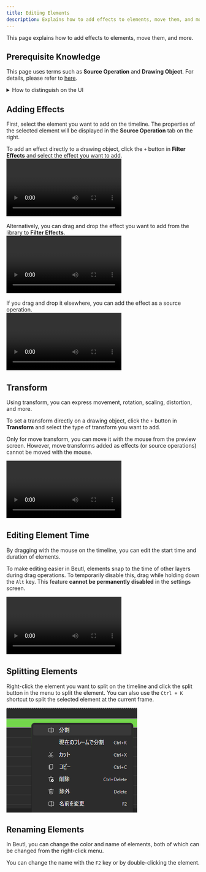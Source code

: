 ```yaml
---
title: Editing Elements
description: Explains how to add effects to elements, move them, and more
---
```


This page explains how to add effects to elements, move them, and more.

## Prerequisite Knowledge

This page uses terms such as __Source Operation__ and __Drawing Object__.
For details, please refer to [here](../advanced/1.rendering-process.md).
<details>
<summary>
How to distinguish on the UI
</summary>
<img alt="How to distinguish on the UI" src="https://raw.githubusercontent.com/b-editor/beutl-docs/main/ja/get-started/_images/5.edit-element/ui.webp"></img>
</details>

## Adding Effects
First, select the element you want to add on the timeline.
The properties of the selected element will be displayed in the __Source Operation__ tab on the right.

To add an effect directly to a drawing object,
click the `+` button in __Filter Effects__ and select the effect you want to add.  
![](_images/5.edit-element/add-effect-in-property-editor.mp4)

Alternatively, you can drag and drop the effect you want to add from the library to __Filter Effects__.  
![](_images/5.edit-element/add-effect-via-library.mp4)

If you drag and drop it elsewhere, you can add the effect as a source operation.  
![](_images/5.edit-element/add-effect-as-source-operator.mp4)

## Transform
Using transform, you can express movement, rotation, scaling, distortion, and more.

To set a transform directly on a drawing object,
click the `+` button in __Transform__ and select the type of transform you want to add.

Only for move transform, you can move it with the mouse from the preview screen.
However, move transforms added as effects (or source operations) cannot be moved with the mouse.

![](_images/5.edit-element/add-transform.mp4)

## Editing Element Time
By dragging with the mouse on the timeline,
you can edit the start time and duration of elements.

To make editing easier in Beutl, elements snap to the time of other layers during drag operations.
To temporarily disable this, drag while holding down the `Alt` key.
This feature __cannot be permanently disabled__ in the settings screen.

![](_images/5.edit-element/move-element.mp4)

## Splitting Elements
Right-click the element you want to split on the timeline and click the split button in the menu to split the element.
You can also use the `Ctrl + K` shortcut to split the selected element at the current frame.

![Splitting Elements](_images/5.edit-element/split-element.webp)

## Renaming Elements
In Beutl, you can change the color and name of elements,
both of which can be changed from the right-click menu.

You can change the name with the `F2` key or by double-clicking the element.
